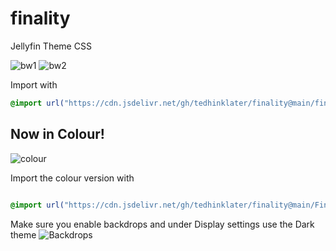 # finality
Jellyfin Theme CSS

![bw1](https://i.imgur.com/xdrXMVK.png)
![bw2](https://i.imgur.com/hLGcQ5L.png)

Import with

```css
@import url("https://cdn.jsdelivr.net/gh/tedhinklater/finality@main/finality.css");

```

## Now in Colour!
![colour](https://i.imgur.com/PkUwErw.png)

Import the colour version with

```css

@import url("https://cdn.jsdelivr.net/gh/tedhinklater/finality@main/Finality-Coloured.css");

```

Make sure you enable backdrops and under Display settings use the Dark theme
![Backdrops](https://i.imgur.com/18D9IO3.png)
